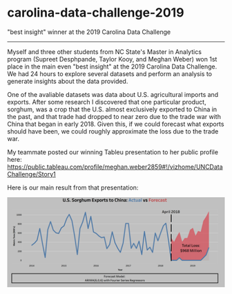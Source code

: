 # carolina-data-challenge-2019
"best insight" winner at the 2019 Carolina Data Challenge

---

Myself and three other students from NC State's Master in Analytics program (Supreet Desphpande, Taylor Kooy, and Meghan Weber) won 1st place in the main even "best insight" at the 2019 Carolina Data Challenge. We had 24 hours to explore several datasets and perform an analysis to generate insights about the data provided.

One of the avaliable datasets was data about U.S. agricultural imports and exports. After some research I discovered that one particular product, sorghum, was a crop that the U.S. almost exclusively exported to China in the past, and that trade had dropped to near zero due to the trade war with China that began in early 2018. Given this, if we could forecast what exports should have been, we could roughly approximate the loss due to the trade war.

My teammate posted our winning Tableu presentation to her public profile here:
https://public.tableau.com/profile/meghan.weber2859#!/vizhome/UNCDataChallenge/Story1

Here is our main result from that presentation:

<img src="screenshots/result.PNG" alt="drawing" width="800"/>
